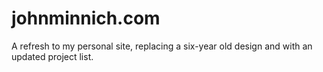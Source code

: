 # johnminnich.com

A refresh to my personal site, replacing a six-year old design and with an updated project list.